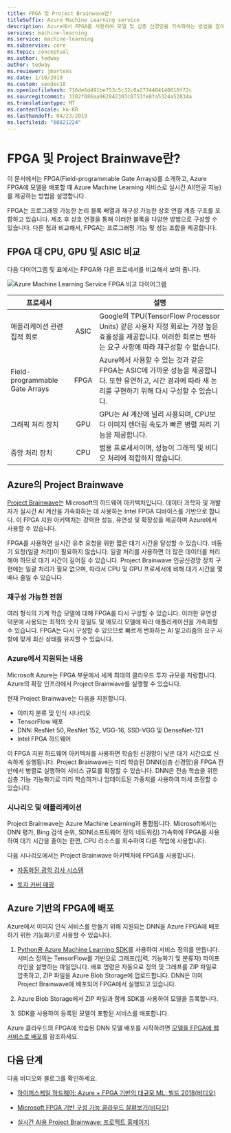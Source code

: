 ```yaml
---
title: FPGA 및 Project Brainwave란?
titleSuffix: Azure Machine Learning service
description: Azure에서 FPGA를 사용하여 모델 및 심층 신경망을 가속화하는 방법을 알아봅니다. 이 문서에서는 FPGA(Field-programmable Gate Arrays)를 소개하고, Azure FPGA에 모델을 배포할 때 Azure Machine Learning 서비스로 실시간 AI(인공 지능)를 제공하는 방법을 설명합니다.
services: machine-learning
ms.service: machine-learning
ms.subservice: core
ms.topic: conceptual
ms.author: tedway
author: tedway
ms.reviewer: jmartens
ms.date: 1/10/2019
ms.custom: seodec18
ms.openlocfilehash: 716de6d491be753c5c32c0a2774404140010f72c
ms.sourcegitcommit: 3102f886aa962842303c8753fe8fa5324a52834a
ms.translationtype: MT
ms.contentlocale: ko-KR
ms.lasthandoff: 04/23/2019
ms.locfileid: "60821224"
---
```

# <a name="what-are-fpgas-and-project-brainwave"></a>FPGA 및 Project Brainwave란?

이 문서에서는 FPGA(Field-programmable Gate Arrays)를 소개하고, Azure FPGA에 모델을 배포할 때 Azure Machine Learning 서비스로 실시간 AI(인공 지능)를 제공하는 방법을 설명합니다.

FPGA는 프로그래밍 가능한 논리 블록 배열과 재구성 가능한 상호 연결 계층 구조를 포함하고 있습니다. 제조 후 상호 연결을 통해 이러한 블록을 다양한 방법으로 구성할 수 있습니다. 다른 칩과 비교해서, FPGA는 프로그래밍 기능 및 성능 조합을 제공합니다.

## <a name="fpgas-vs-cpu-gpu-and-asic"></a>FPGA 대 CPU, GPU 및 ASIC 비교

다음 다이어그램 및 표에서는 FPGA와 다른 프로세서를 비교해서 보여 줍니다.

![Azure Machine Learning Service FPGA 비교 다이어그램](./media/concept-accelerate-with-fpgas/azure-machine-learning-fpga-comparison.png)

|프로세서||설명|
|---|:-------:|------|
|애플리케이션 관련 집적 회로|ASIC|Google의 TPU(TensorFlow Processor Units) 같은 사용자 지정 회로는 가장 높은 효율성을 제공합니다. 이러한 회로는 변하는 요구 사항에 따라 재구성할 수 없습니다.|
|Field-programmable Gate Arrays|FPGA|Azure에서 사용할 수 있는 것과 같은 FPGA는 ASIC에 가까운 성능을 제공합니다. 또한 유연하고, 시간 경과에 따라 새 논리를 구현하기 위해 다시 구성할 수 있습니다.|
|그래픽 처리 장치|GPU|GPU는 AI 계산에 널리 사용되며, CPU보다 이미지 렌더링 속도가 빠른 병렬 처리 기능을 제공합니다.|
|중앙 처리 장치|CPU|범용 프로세서이며, 성능이 그래픽 및 비디오 처리에 적합하지 않습니다.|

## <a name="project-brainwave-on-azure"></a>Azure의 Project Brainwave

[Project Brainwave](https://www.microsoft.com/en-us/research/project/project-brainwave/)는 Microsoft의 하드웨어 아키텍처입니다. 데이터 과학자 및 개발자가 실시간 AI 계산을 가속화하는 데 사용하는 Intel FPGA 디바이스를 기반으로 합니다. 이 FPGA 지원 아키텍처는 강력한 성능, 유연성 및 확장성을 제공하며 Azure에서 사용할 수 있습니다.

FPGA를 사용하면 실시간 유추 요청을 위한 짧은 대기 시간을 달성할 수 있습니다. 비동기 요청(일괄 처리)이 필요하지 않습니다. 일괄 처리를 사용하면 더 많은 데이터를 처리해야 하므로 대기 시간이 길어질 수 있습니다. Project Brainwave 인공신경망 장치 구현에는 일괄 처리가 필요 없으며, 따라서 CPU 및 GPU 프로세서에 비해 대기 시간을 몇 배나 줄일 수 있습니다.

### <a name="reconfigurable-power"></a>재구성 가능한 전원
여러 형식의 기계 학습 모델에 대해 FPGA를 다시 구성할 수 있습니다. 이러한 유연성 덕분에 사용되는 최적의 숫자 정밀도 및 메모리 모델에 따라 애플리케이션을 가속화할 수 있습니다. FPGA는 다시 구성할 수 있으므로 빠르게 변화하는 AI 알고리즘의 요구 사항에 맞게 최신 상태를 유지할 수 있습니다.

### <a name="whats-supported-on-azure"></a>Azure에서 지원되는 내용
Microsoft Azure는 FPGA 부문에서 세계 최대의 클라우드 투자 규모를 자랑합니다. Azure의 확장 인프라에서 Project Brainwave를 실행할 수 있습니다.

현재 Project Brainwave는 다음을 지원합니다.
+ 이미지 분류 및 인식 시나리오
+ TensorFlow 배포
+ DNN: ResNet 50, ResNet 152, VGG-16, SSD-VGG 및 DenseNet-121
+ Intel FPGA 하드웨어 

이 FPGA 지원 하드웨어 아키텍처를 사용하면 학습된 신경망이 낮은 대기 시간으로 신속하게 실행됩니다. Project Brainwave는 미리 학습된 DNN(심층 신경망)을 FPGA 전반에서 병렬로 실행하여 서비스 규모를 확장할 수 있습니다. DNN은 전송 학습을 위한 심층 기능 기능화기로 미리 학습하거나 업데이트된 가중치를 사용하여 미세 조정할 수 있습니다.

### <a name="scenarios-and-applications"></a>시나리오 및 애플리케이션

Project Brainwave는 Azure Machine Learning과 통합됩니다. Microsoft에서는 DNN 평가, Bing 검색 순위, SDN(소프트웨어 정의 네트워킹) 가속화에 FPGA를 사용하여 대기 시간을 줄이는 한편, CPU 리소스를 회수하여 다른 작업에 사용합니다.

다음 시나리오에서는 Project Brainwave 아키텍처에 FPGA를 사용합니다.
+ [자동화된 광학 검사 시스템](https://blogs.microsoft.com/ai/build-2018-project-brainwave/)

+ [토지 커버 매핑](https://blogs.technet.microsoft.com/machinelearning/2018/05/29/how-to-use-fpgas-for-deep-learning-inference-to-perform-land-cover-mapping-on-terabytes-of-aerial-images/)

## <a name="deploy-to-fpgas-on-azure"></a>Azure 기반의 FPGA에 배포

Azure에서 이미지 인식 서비스를 만들기 위해 지원되는 DNN을 Azure FPGA에 배포하기 위한 기능화기로 사용할 수 있습니다.

1. [Python용 Azure Machine Learning SDK](https://aka.ms/aml-sdk)를 사용하여 서비스 정의를 만듭니다. 서비스 정의는 TensorFlow를 기반으로 그래프(입력, 기능화기 및 분류자) 파이프라인을 설명하는 파일입니다. 배포 명령은 자동으로 정의 및 그래프를 ZIP 파일로 압축하고, ZIP 파일을 Azure Blob Storage에 업로드합니다. DNN은 이미 Project Brainwave에 배포되어 FPGA에서 실행되고 있습니다.

1. Azure Blob Storage에서 ZIP 파일과 함께 SDK를 사용하여 모델을 등록합니다.

1. SDK를 사용하여 등록된 모델이 포함된 서비스를 배포합니다.

Azure 클라우드의 FPGA에 학습된 DNN 모델 배포를 시작하려면 [모델을 FPGA에 웹 서비스로 배포](how-to-deploy-fpga-web-service.md)를 참조하세요.


## <a name="next-steps"></a>다음 단계

다음 비디오와 블로그를 확인하세요.

+ [하이퍼스케일 하드웨어: Azure + FPGA 기반의 대규모 ML: 빌드 2018(비디오)](https://www.youtube.com/watch?v=BMgQAHIx2eY)

+ [Microsoft FPGA 기반 구성 가능 클라우드 살펴보기(비디오)](https://channel9.msdn.com/Events/Build/2017/B8063)

+ [실시간 AI용 Project Brainwave: 프로젝트 홈페이지](https://www.microsoft.com/research/project/project-brainwave/)
